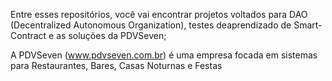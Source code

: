 Entre esses repositórios, você vai encontrar projetos voltados para DAO (Decentralized Autonomous Organization), testes deaprendizado de Smart-Contract e as soluções da PDVSeven;

A PDVSeven (www.pdvseven.com.br) é uma empresa focada em sistemas para Restaurantes, Bares, Casas Noturnas e Festas
